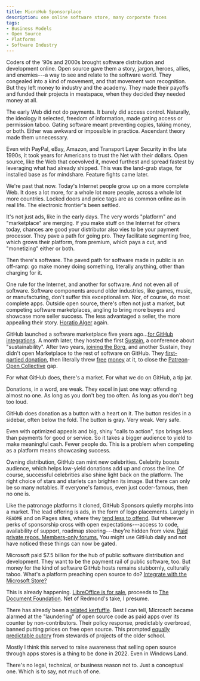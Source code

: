 ```yaml
---
title: MicroHub Sponsorplace
description: one online software store, many corporate faces
tags:
- Business Models
- Open Source
- Platforms
- Software Industry
---
```


Coders of the '90s and 2000s brought software distribution and development online.  Open source gave them a story, jargon, heroes, allies, and enemies---a way to see and relate to the software world.  They congealed into a kind of movement, and that movement won recognition.  But they left money to industry and the academy.  They made their payoffs and funded their projects in meatspace, when they decided they needed money at all.

The early Web did not do payments.  It barely did access control.  Naturally, the ideology it selected, freedom of information, made gating access or permission taboo.  Gating software meant preventing copies, taking money, or both.  Either was awkward or impossible in practice.  Ascendant theory made them unnecessary.

Even with PayPal, eBay, Amazon, and Transport Layer Security in the late 1990s, it took years for Americans to trust the Net with their dollars.  Open source, like the Web that coevolved it, moved furthest and spread fastest by leveraging what had already shipped.  This was the land-grab stage, for installed base as for mindshare.  Feature fights came later.

We're past that now.  Today's Internet people grow up on a more complete Web.  It does a lot more, for a whole lot more people, across a whole lot more countries.  Locked doors and price tags are as common online as in real life.  The electronic frontier's been settled.

It's not just ads, like in the early days.  The very words "platform" and "marketplace" are merging.  If you make stuff on the Internet for others today, chances are good your distributor also vies to be your payment processor.  They pave a path for going pro.  They facilitate segmenting free, which grows their platform, from premium, which pays a cut, and "monetizing" either or both.

Then there's software.  The paved path for software made in public is an off-ramp: go make money doing something, literally anything, other than charging for it.

One rule for the Internet, and another for software.  And not even all of software.  Software components around older industries, like games, music, or manufacturing, don't suffer this exceptionalism.  Nor, of course, do most complete apps.  Outside open source, there's often not just a market, but competing software marketplaces, angling to bring more buyers and showcase more seller success.  The less advantaged a seller, the more appealing their story.  [Horatio Alger](https://en.wikipedia.org/wiki/Horatio_Alger) again.

GitHub launched a software marketplace five years ago...[for GitHub integrations](https://github.blog/2017-05-22-introducing-github-marketplace-and-more-tools-to-customize-your-workflow/).  A month later, they hosted the first [Sustain](https://sustainoss.org/assets/pdf/SustainOSS-west-2017-report.pdf), a conference about "sustainability".  After two years, [joining the Borg](https://news.microsoft.com/2018/06/04/microsoft-to-acquire-github-for-7-5-billion/), and another Sustain, they didn't open Marketplace to the rest of software on GitHub.  They [first-partied donation](https://github.blog/2019-05-23-announcing-github-sponsors-a-new-way-to-contribute-to-open-source/), then literally threw [free](https://docs.github.com/en/sponsors/getting-started-with-github-sponsors/about-github-sponsors#about-the-github-sponsors-matching-fund) [money](https://docs.github.com/en/sponsors/getting-started-with-github-sponsors/about-github-sponsors#about-github-sponsors) at it, to close the [Patreon](https://www.patreon.com)-[Open Collective](https://www.opencollective.com) gap.

For what GitHub does, there's a market.  For what we do on GitHub, a tip jar.

Donations, in a word, are weak.  They excel in just one way: offending almost no one.  As long as you don't beg too often.  As long as you don't beg too loud.

GitHub does donation as a button with a heart on it.  The button resides in a sidebar, often below the fold.  The button is gray.  Very weak.  Very safe.

Even with optimized appeals and big, shiny "calls to action", tips brings less than payments for good or service.  So it takes a bigger audience to yield to make meaningful cash.  Fewer people do.  This is a problem when competing as a platform means showcasing success.

Owning distribution, GitHub can mint new celebrities.  Celebrity boosts audience, which helps low-yield donations add up and cross the line.  Of course, successful celebrities also shine light back on the platform.  The right choice of stars and starlets can brighten its image.  But there can only be so many notables.  If everyone's famous, even just coder-famous, then no one is.

Like the patronage platforms it cloned, GitHub Sponsors quietly morphs into a market.  The lead offering is ads, in the form of logo placements.  Largely in `README` and on Pages sites, where they [tend less to offend](https://feross.org/funding-experiment-recap/).  But wherever perks of sponsorship cross with open expectations---access to code, availability of support, roadmap steering---they're hidden from view.  [Paid private repos.  Members-only forums.](https://github.blog/2022-02-02-new-sponsors-only-repositories-custom-amounts-and-more/)  You might use GitHub daily and not have noticed these things can now be gated.

Microsoft paid $7.5 billion for the hub of public software distribution and development.  They want to be the payment rail of public software, too.  But money for the kind of software GitHub hosts remains stubbornly, culturally taboo.  What's a platform preaching open source to do?  [Integrate with the Microsoft Store?](https://www.pcgamer.com/microsoft-store-u-turn-open-source/)

This is already happening.  [LibreOffice is for sale](https://apps.microsoft.com/store/detail/libreoffice/9PB80DCFP83W), proceeds to [The Document Foundation](https://www.documentfoundation.org/).  Net of Redmond's take, I presume.

There has already been a [related kerfuffle](https://www.pcgamer.com/microsoft-store-u-turn-open-source/).  Best I can tell, Microsoft became alarmed at the "laundering" of open source code as paid apps over its counter by non-contributors.  Their policy response, predictably overbroad, banned putting prices on free open source.  This prompted [equally predictable outcry](https://sfconservancy.org/blog/2022/jul/07/microsoft-bans-commerical-open-source-in-app-store/) from stewards of projects of the older school.

Mostly I think this served to raise awareness that selling open source through apps stores is a thing to be done in 2022.  Even in Windows Land.

There's no legal, technical, or business reason not to.  Just a conceptual one.  Which is to say, not much of one.
